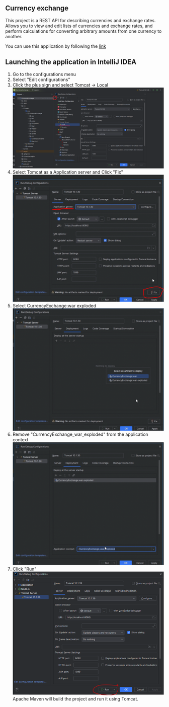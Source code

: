 ## Currency exchange
This project is a REST API for describing currencies and exchange rates. Allows you to view and edit lists of currencies and exchange rates, 
and perform calculations for converting arbitrary amounts from one currency to another.

You can use this application by following the [link](http://5.183.189.4:8080/)

## **Launching the application in IntelliJ IDEA**

1. Go to the configurations menu
2. Select "Edit configurations"
3. Click the plus sign and select Tomcat -> Local
 ![](https://github.com/ProgWrite/CurrencyExchange/blob/master/1.png)
4. Select Tomcat as a Application server and Click "Fix"
![](https://github.com/ProgWrite/CurrencyExchange/blob/master/2.PNG)
5. Select CurrencyExchange:war exploded
![](https://github.com/ProgWrite/CurrencyExchange/blob/master/3.PNG)
6. Remove "CurrencyExchange_war_exploded" from the application context
![](https://github.com/ProgWrite/CurrencyExchange/blob/master/4.PNG)
7. Click "Run"
![](https://github.com/ProgWrite/CurrencyExchange/blob/master/5.PNG)
Apache Maven will build the project and run it using Tomcat.
